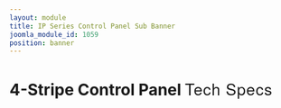```yaml
---
layout: module
title: IP Series Control Panel Sub Banner
joomla_module_id: 1059
position: banner
---
```

<!-- Module: TriCaster Advanced Edition V2 Banner Banner -->
<div class="content-container clearfix">
	<h1>4-Stripe Control Panel <strong style="white-space: nowrap; font-family: 'Helvetica Neue', Helvetica, Arial, sans-serif; font-weight: 500; letter-spacing: 1px;">Tech Specs</strong>
	</h1>
</div>
